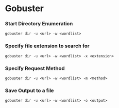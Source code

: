 # Gobuster

### Start Directory Enumeration
```
gobuster dir -u <url> -w <wordlist>
```

### Specify file extension to search for
```
gobuster dir -u <url> -w <wordlist> -x <extension>
```

### Specify Request Method
```
gobuster dir -u <url> -w <wordlist> -m <method>
```

### Save Output to a file
```
gobuster dir -u <url> -w <wordlist> -o <output>
```
